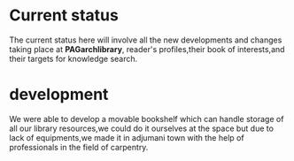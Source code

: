 # Current status 
The current status here will involve all the new developments and changes taking place at **PAGarchlibrary**, reader's profiles,their book of interests,and their targets for knowledge search.
# development
We were able to develop a movable bookshelf which can handle storage of all our library resources,we could do it ourselves at the space but due to lack of equipments,we made it in adjumani town with the help of professionals in the field of carpentry. 

